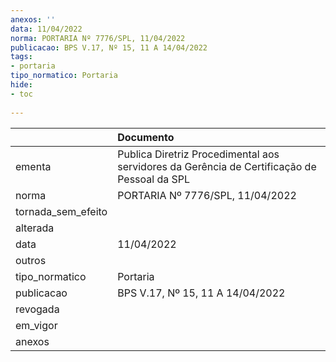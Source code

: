 ```yaml
---
anexos: ''
data: 11/04/2022
norma: PORTARIA Nº 7776/SPL, 11/04/2022
publicacao: BPS V.17, Nº 15, 11 A 14/04/2022
tags:
- portaria
tipo_normatico: Portaria
hide: 
- toc 
 
---
```


|                    | Documento                                                                                   |
|:-------------------|:--------------------------------------------------------------------------------------------|
| ementa             | Publica Diretriz Procedimental aos servidores da Gerência de Certificação de Pessoal da SPL |
| norma              | PORTARIA Nº 7776/SPL, 11/04/2022                                                            |
| tornada_sem_efeito |                                                                                             |
| alterada           |                                                                                             |
| data               | 11/04/2022                                                                                  |
| outros             |                                                                                             |
| tipo_normatico     | Portaria                                                                                    |
| publicacao         | BPS V.17, Nº 15, 11 A 14/04/2022                                                            |
| revogada           |                                                                                             |
| em_vigor           |                                                                                             |
| anexos             |                                                                                             |